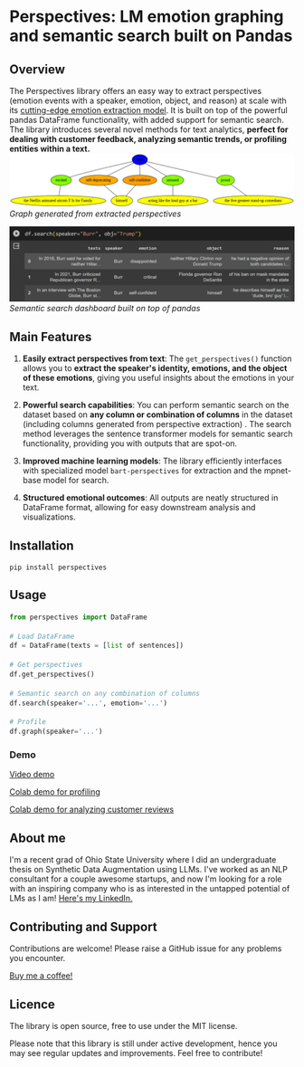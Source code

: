 # Perspectives: LM emotion graphing and semantic search built on Pandas

## Overview

The Perspectives library offers an easy way to extract perspectives (emotion events with a speaker, emotion, object, and reason) at scale with its [cutting-edge emotion extraction model](https://huggingface.co/helliun/bart-perspectives). It is built on top of the powerful pandas DataFrame functionality, with added support for semantic search. The library introduces several novel methods for text analytics, **perfect for dealing with customer feedback, analyzing semantic trends, or profiling entities within a text.**
![image](https://github.com/helliun/perspectives/blob/main/burr_perspective.png)
*Graph generated from extracted perspectives*


![image](https://github.com/helliun/perspectives/blob/main/burr_search_example.png)
*Semantic search dashboard built on top of pandas*

## Main Features

1. **Easily extract perspectives from text**: The `get_perspectives()` function allows you to **extract the speaker's identity, emotions, and the object of these emotions**, giving you useful insights about the emotions in your text.

2. **Powerful search capabilities**: You can perform semantic search on the dataset based on **any column or combination of columns** in the dataset (including columns generated from perspective extraction) . The search method leverages the sentence transformer models for semantic search functionality, providing you with outputs that are spot-on.

3. **Improved machine learning models**: The library efficiently interfaces with specialized model `bart-perspectives` for extraction and the mpnet-base model for search.

4. **Structured emotional outcomes**: All outputs are neatly structured in DataFrame format, allowing for easy downstream analysis and visualizations.

## Installation

	pip install perspectives

## Usage

```python
from perspectives import DataFrame

# Load DataFrame
df = DataFrame(texts = [list of sentences]) 

# Get perspectives
df.get_perspectives()

# Semantic search on any combination of columns
df.search(speaker='...', emotion='...')

# Profile
df.graph(speaker='...')
```
### Demo

[Video demo](https://github.com/helliun/perspectives/assets/65739931/a9270e80-1b11-43d6-8330-e7589ef06438)



[Colab demo for profiling](https://colab.research.google.com/drive/1asovKRUHmsZfZo8Iz18q_dfAJXzahhmB?usp=sharing)

[Colab demo for analyzing customer reviews](https://colab.research.google.com/drive/1XNWUqJbDNSLJz5kRyeQZaJyLaS_U2BG-?usp=sharing)

## About me

I'm a recent grad of Ohio State University where I did an undergraduate thesis on Synthetic Data Augmentation using LLMs. I've worked as an NLP consultant for a couple awesome startups, and now I'm looking for a role with an inspiring company who is as interested in the untapped potential of LMs as I am! [Here's my LinkedIn.](https://www.linkedin.com/in/henry-leonardi-a63851165/)

## Contributing and Support

Contributions are welcome! Please raise a GitHub issue for any problems you encounter.

[Buy me a coffee!](https://www.buymeacoffee.com/helliun)

## Licence

The library is open source, free to use under the MIT license. 

Please note that this library is still under active development, hence you may see regular updates and improvements. Feel free to contribute!

